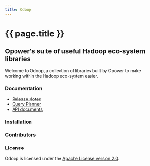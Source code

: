 ```yaml
---
title: Odoop
---
```


# {{ page.title }}
## Opower's suite of useful Hadoop eco-system libraries

Welcome to Odoop, a collection of libraries built by Opower to make working
within the Hadoop eco-system easier.

### Documentation

  * [Release Notes](RELEASE_NOTES.html)
  * [Query Planner](docs/query-planner.html)
  * [API documents](docs/api/index.html)

### Installation

### Contributors

### License

Odoop is licensed under the [Apache License version 2.0](http://www.apache.org/licenses/LICENSE-2.0.html).
